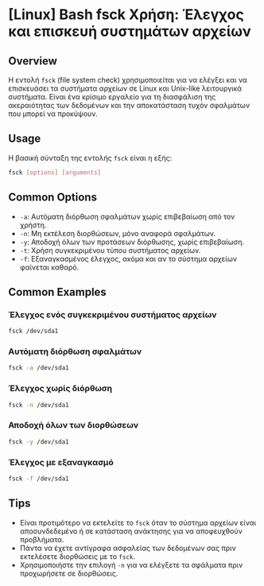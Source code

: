 # [Linux] Bash fsck Χρήση: Έλεγχος και επισκευή συστημάτων αρχείων

## Overview
Η εντολή `fsck` (file system check) χρησιμοποιείται για να ελέγξει και να επισκευάσει τα συστήματα αρχείων σε Linux και Unix-like λειτουργικά συστήματα. Είναι ένα κρίσιμο εργαλείο για τη διασφάλιση της ακεραιότητας των δεδομένων και την αποκατάσταση τυχόν σφαλμάτων που μπορεί να προκύψουν.

## Usage
Η βασική σύνταξη της εντολής `fsck` είναι η εξής:

```bash
fsck [options] [arguments]
```

## Common Options
- `-a`: Αυτόματη διόρθωση σφαλμάτων χωρίς επιβεβαίωση από τον χρήστη.
- `-n`: Μη εκτέλεση διορθώσεων, μόνο αναφορά σφαλμάτων.
- `-y`: Αποδοχή όλων των προτάσεων διόρθωσης, χωρίς επιβεβαίωση.
- `-t`: Χρήση συγκεκριμένου τύπου συστήματος αρχείων.
- `-f`: Εξαναγκασμένος έλεγχος, ακόμα και αν το σύστημα αρχείων φαίνεται καθαρό.

## Common Examples
### Έλεγχος ενός συγκεκριμένου συστήματος αρχείων
```bash
fsck /dev/sda1
```

### Αυτόματη διόρθωση σφαλμάτων
```bash
fsck -a /dev/sda1
```

### Έλεγχος χωρίς διόρθωση
```bash
fsck -n /dev/sda1
```

### Αποδοχή όλων των διορθώσεων
```bash
fsck -y /dev/sda1
```

### Έλεγχος με εξαναγκασμό
```bash
fsck -f /dev/sda1
```

## Tips
- Είναι προτιμότερο να εκτελείτε το `fsck` όταν το σύστημα αρχείων είναι αποσυνδεδεμένο ή σε κατάσταση ανάκτησης για να αποφευχθούν προβλήματα.
- Πάντα να έχετε αντίγραφα ασφαλείας των δεδομένων σας πριν εκτελέσετε διορθώσεις με το `fsck`.
- Χρησιμοποιήστε την επιλογή `-n` για να ελέγξετε τα σφάλματα πριν προχωρήσετε σε διορθώσεις.